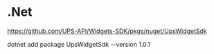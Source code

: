 # .Net

https://github.com/UPS-API/Widgets-SDK/pkgs/nuget/UpsWidgetSdk

dotnet add package UpsWidgetSdk --version 1.0.1